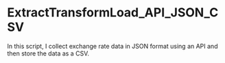 # ExtractTransformLoad_API_JSON_CSV
In this script, I collect exchange rate data in JSON format using an API and then store the data as a CSV.
